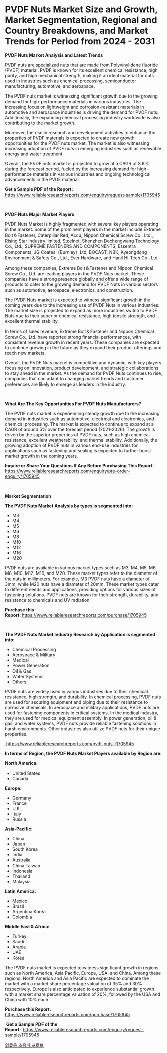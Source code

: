 <p><h1>PVDF Nuts Market Size and Growth, Market Segmentation, Regional and Country Breakdowns, and Market Trends for Period from 2024 -  2031</h1></p><p><strong>PVDF Nuts Market Analysis and Latest Trends</strong></p>
<p><p>PVDF nuts are specialized nuts that are made from Polyvinylidene fluoride (PVDF) material. PVDF is known for its excellent chemical resistance, high purity, and high mechanical strength, making it an ideal material for nuts used in industries such as chemical processing, semiconductor manufacturing, automotive, and aerospace.</p><p>The PVDF nuts market is witnessing significant growth due to the growing demand for high-performance materials in various industries. The increasing focus on lightweight and corrosion-resistant materials in automotive and aerospace industries is driving the demand for PVDF nuts. Additionally, the expanding chemical processing industry worldwide is also contributing to the market growth.</p><p>Moreover, the rise in research and development activities to enhance the properties of PVDF materials is expected to create new growth opportunities for the PVDF nuts market. The market is also witnessing increasing adoption of PVDF nuts in emerging industries such as renewable energy and water treatment.</p><p>Overall, the PVDF nuts market is projected to grow at a CAGR of 8.8% during the forecast period, fueled by the increasing demand for high-performance materials in various industries and ongoing technological advancements in the PVDF material.</p></p>
<p><strong>Get a Sample PDF of the Report:&nbsp;</strong> <a href="https://www.reliableresearchreports.com/enquiry/request-sample/1705945">https://www.reliableresearchreports.com/enquiry/request-sample/1705945</a></p>
<p>&nbsp;</p>
<p><strong>PVDF Nuts Major Market Players</strong></p>
<p><p>PVDF Nuts Market is highly fragmented with several key players operating in the market. Some of the prominent players in the market include Extreme Bolt＆Fastener, Caterpillar Red, Accu, Nippon Chemical Screw Co., Ltd., Rising Star Industry limited, Steelnet, Shenzhen Dechengwang Technology Co., Ltd., SUPREME FASTENERS AND COMPONENTS, Essentra Components, JG Coates（Burnley）Ltd, BOCAST, NBK, Kyeongdong Environment & Safety Co., Ltd., Ever Hardware, and Hanil Hi-Tech Co., Ltd.</p><p>Among these companies, Extreme Bolt＆Fastener and Nippon Chemical Screw Co., Ltd. are leading players in the PVDF Nuts market. These companies have a strong presence globally and offer a wide range of products to cater to the growing demand for PVDF Nuts in various sectors such as automotive, aerospace, electronics, and construction.</p><p>The PVDF Nuts market is expected to witness significant growth in the coming years due to the increasing use of PVDF Nuts in various industries. The market size is projected to expand as more industries switch to PVDF Nuts due to their superior chemical resistance, high tensile strength, and excellent thermal stability.</p><p>In terms of sales revenue, Extreme Bolt＆Fastener and Nippon Chemical Screw Co., Ltd. have reported strong financial performances, with consistent revenue growth in recent years. These companies are expected to continue growing in the future as they expand their product offerings and reach new markets.</p><p>Overall, the PVDF Nuts market is competitive and dynamic, with key players focusing on innovation, product development, and strategic collaborations to stay ahead in the market. As the demand for PVDF Nuts continues to rise, companies that can adapt to changing market trends and customer preferences are likely to emerge as leaders in the industry.</p></p>
<p>&nbsp;</p>
<p><strong>What Are The Key Opportunities For PVDF Nuts Manufacturers?</strong></p>
<p><p>The PVDF nuts market is experiencing steady growth due to the increasing demand in industries such as automotive, electrical and electronics, and chemical processing. The market is expected to continue to expand at a CAGR of around 5% over the forecast period (2021-2026). The growth is driven by the superior properties of PVDF nuts, such as high chemical resistance, excellent weatherability, and thermal stability. Additionally, the growing adoption of PVDF nuts in various end-use industries for applications such as fastening and sealing is expected to further boost market growth in the coming years.</p></p>
<p><strong>Inquire or Share Your Questions If Any Before Purchasing This Report:</strong> <a href="https://www.reliableresearchreports.com/enquiry/pre-order-enquiry/1705945">https://www.reliableresearchreports.com/enquiry/pre-order-enquiry/1705945</a></p>
<p>&nbsp;</p>
<p><strong>Market Segmentation</strong></p>
<p><strong>The PVDF Nuts Market Analysis by types is segmented into:</strong></p>
<p><ul><li>M3</li><li>M4</li><li>M5</li><li>M6</li><li>M8</li><li>M10</li><li>M12</li><li>M16</li><li>M20</li></ul></p>
<p><p>PVDF nuts are available in various market types such as M3, M4, M5, M6, M8, M10, M12, M16, and M20. These market types refer to the diameter of the nuts in millimeters. For example, M3 PVDF nuts have a diameter of 3mm, while M20 nuts have a diameter of 20mm. These market types cater to different needs and applications, providing options for various sizes of fastening solutions. PVDF nuts are known for their strength, durability, and resistance to chemicals and UV radiation.</p></p>
<p><strong>Purchase this Report:&nbsp;</strong><a href="https://www.reliableresearchreports.com/purchase/1705945">https://www.reliableresearchreports.com/purchase/1705945</a></p>
<p>&nbsp;</p>
<p><strong>The PVDF Nuts Market Industry Research by Application is segmented into:</strong></p>
<p><ul><li>Chemical Processing</li><li>Aerospace & Military</li><li>Medical</li><li>Power Generation</li><li>Oil & Gas</li><li>Water Systems</li><li>Others</li></ul></p>
<p><p>PVDF nuts are widely used in various industries due to their chemical resistance, high strength, and durability. In chemical processing, PVDF nuts are used for securing equipment and piping due to their resistance to corrosive chemicals. In aerospace and military applications, PVDF nuts are used for fastening components in critical systems. In the medical industry, they are used for medical equipment assembly. In power generation, oil & gas, and water systems, PVDF nuts provide reliable fastening solutions in harsh environments. Other industries also utilize PVDF nuts for their unique properties.</p></p>
<p><a href="https://www.reliableresearchreports.com/pvdf-nuts-r1705945">&nbsp;https://www.reliableresearchreports.com/pvdf-nuts-r1705945</a></p>
<p><strong>In terms of Region, the PVDF Nuts Market Players available by Region are:</strong></p>
<p>
    <p> <strong> North America: </strong>
        <ul>
            <li>United States</li>
            <li>Canada</li>
        </ul>
        </p> 
    <p> <strong> Europe: </strong>
        <ul>
            <li>Germany</li>
            <li>France</li>
            <li>U.K.</li>
            <li>Italy</li>
            <li>Russia</li>
        </ul>
        </p> 
    <p> <strong> Asia-Pacific: </strong>
        <ul>
            <li>China</li>
            <li>Japan</li>
            <li>South Korea</li>
            <li>India</li>
            <li>Australia</li>
            <li>China Taiwan</li>
            <li>Indonesia</li>
            <li>Thailand</li>
            <li>Malaysia</li>
        </ul>
        </p> 
    <p> <strong> Latin America: </strong>
        <ul>
            <li>Mexico</li>
            <li>Brazil</li>
            <li>Argentina Korea</li>
            <li>Colombia</li>
        </ul>
        </p> 
    <p> <strong> Middle East & Africa: </strong>
        <ul>
            <li>Turkey</li>
            <li>Saudi</li>
            <li>Arabia</li>
            <li>UAE</li>
            <li>Korea</li>
        </ul>
    </p>
    </p>
<p><p>The PVDF nuts market is expected to witness significant growth in regions such as North America, Asia Pacific, Europe, USA, and China. Among these regions, North America and Asia Pacific are expected to dominate the market with a market share percentage valuation of 35% and 30% respectively. Europe is also anticipated to experience substantial growth with a market share percentage valuation of 20%, followed by the USA and China with 10% each.</p></p>
<p><strong>Purchase this Report: </strong><a href="https://www.reliableresearchreports.com/purchase/1705945">https://www.reliableresearchreports.com/purchase/1705945</a></p>
<p>&nbsp;<strong>Get a Sample PDF of the Report:&nbsp;&nbsp;</strong><a href="https://www.reliableresearchreports.com/enquiry/request-sample/1705945">https://www.reliableresearchreports.com/enquiry/request-sample/1705945</a></p>
<p><strong></strong></p>
<p><p><a href="https://github.com/hasanrajibul387/Market-Research-Report-List-1/blob/main/8410479190403.md">의료용 초음파 프로브</a></p></p>